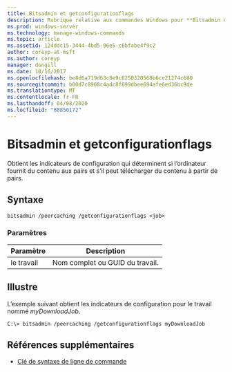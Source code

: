 ```yaml
---
title: Bitsadmin et getconfigurationflags
description: Rubrique relative aux commandes Windows pour **Bitsadmin en cache** et **getconfigurationflags**, qui obtient les indicateurs de configuration qui déterminent si l’ordinateur fournit du contenu aux pairs et s’il peut télécharger du contenu à partir de pairs.
ms.prod: windows-server
ms.technology: manage-windows-commands
ms.topic: article
ms.assetid: 124ddc15-3444-4bd5-96e5-c6bfabe4f9c2
author: coreyp-at-msft
ms.author: coreyp
manager: dongill
ms.date: 10/16/2017
ms.openlocfilehash: be8d6a719d63c8e9c6250320560b6ce21274c680
ms.sourcegitcommit: b00d7c8968c4adc8f699dbee694afe6ed36bc9de
ms.translationtype: MT
ms.contentlocale: fr-FR
ms.lasthandoff: 04/08/2020
ms.locfileid: "80850172"
---
```

# <a name="bitsadmin-peercaching-and-getconfigurationflags"></a>Bitsadmin et getconfigurationflags

Obtient les indicateurs de configuration qui déterminent si l’ordinateur fournit du contenu aux pairs et s’il peut télécharger du contenu à partir de pairs.

## <a name="syntax"></a>Syntaxe

```
bitsadmin /peercaching /getconfigurationflags <job>
```

### <a name="parameters"></a>Paramètres

| Paramètre | Description |
| -------------- | -------------- |
| le travail | Nom complet ou GUID du travail. |

## <a name="examples"></a><a name=BKMK_examples></a>Illustre

L’exemple suivant obtient les indicateurs de configuration pour le travail nommé *myDownloadJob*.

```
C:\> bitsadmin /peercaching /getconfigurationflags myDownloadJob
```

## <a name="additional-references"></a>Références supplémentaires

- [Clé de syntaxe de ligne de commande](command-line-syntax-key.md)